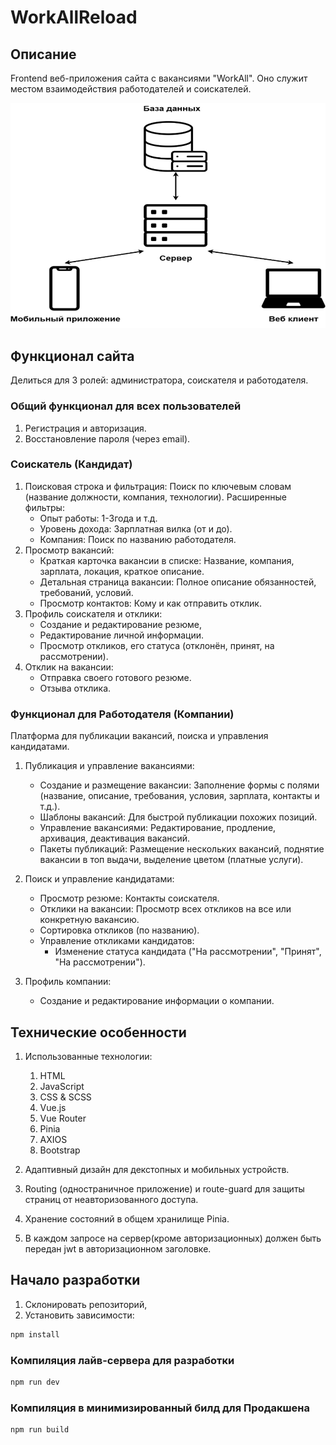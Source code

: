 # WorkAllReload
## Описание
Frontend веб-приложения сайта с вакансиями "WorkAll". Оно служит местом взаимодействия работодателей и соискателей.

![Архитектура приложения](mics/arc.png)
## Функционал сайта

Делиться для 3 ролей: администратора, соискателя и работодателя.

### Общий функционал для всех пользователей
1. Регистрация и авторизация.
2. Восстановление пароля (через email).
   
### Соискатель (Кандидат)
1. Поисковая строка и фильтрация: Поиск по ключевым словам (название должности, компания, технологии). Расширенные фильтры:
    *  Опыт работы: 1-3года и т.д.
    * Уровень дохода: Зарплатная вилка (от и до).
    * Компания: Поиск по названию работодателя.
2. Просмотр вакансий:
    * Краткая карточка вакансии в списке: Название, компания, зарплата, локация, краткое описание.
    * Детальная страница вакансии: Полное описание обязанностей, требований, условий.
    * Просмотр контактов: Кому и как отправить отклик.
3. Профиль соискателя и отклики:
    * Создание и редактирование резюме,
    * Редактирование личной информации.
    * Просмотр откликов, его статуса (отклонён, принят, на рассмотрении).
4. Отклик на вакансии:
    * Отправка своего готового резюме.
    * Отзыва отклика.

### Функционал для Работодателя (Компании)
Платформа для публикации вакансий, поиска и управления кандидатами.

1. Публикация и управление вакансиями:

    * Создание и размещение вакансии: Заполнение формы с полями (название, описание, требования, условия, зарплата, контакты и т.д.).
    * Шаблоны вакансий: Для быстрой публикации похожих позиций.
    * Управление вакансиями: Редактирование, продление, архивация, деактивация вакансий.
    * Пакеты публикаций: Размещение нескольких вакансий, поднятие вакансии в топ выдачи, выделение цветом (платные услуги).
2. Поиск и управление кандидатами:
    * Просмотр резюме: Контакты соискателя.
    * Отклики на вакансии: Просмотр всех откликов на все или конкретную вакансию.
    * Сортировка откликов (по названию).
    * Управление откликами кандидатов:
        * Изменение статуса кандидата ("На рассмотрении", "Принят", "На рассмотрении").
3. Профиль компании:
    * Создание и редактирование информации о компании.

## Технические особенности
1. Использованные технологии:
    1. HTML
    2. JavaScript
    3. CSS & SCSS
    4. Vue.js
    5. Vue Router
    6. Pinia
    7. AXIOS
    8. Bootstrap

1. Адаптивный дизайн для декстопных и мобильных устройств.
2. Routing (одностраничное приложение) и route-guard для защиты страниц от неавторизованного доступа.
3. Хранение состояний в общем хранилище Pinia.
4. В каждом запросе на сервер(кроме авторизационных) должен быть передан jwt в авторизационном заголовке.

## Начало разработки
1. Склонировать репозиторий,
2. Установить зависимости:
```sh
npm install
```

### Компиляция лайв-сервера для разработки

```sh
npm run dev
```

### Компиляция в минимизированный билд для Продакшена

```sh
npm run build
```